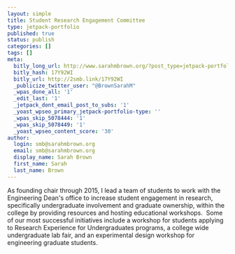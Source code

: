 ```yaml
---
layout: simple
title: Student Research Engagement Committee
type: jetpack-portfolio
published: true
status: publish
categories: []
tags: []
meta:
  bitly_long_url: http://www.sarahmbrown.org/?post_type=jetpack-portfolio&p=498
  bitly_hash: 17Y92WI
  bitly_url: http://2smb.link/17Y92WI
  _publicize_twitter_user: "@BrownSarahM"
  _wpas_done_all: '1'
  _edit_last: '1'
  _jetpack_dont_email_post_to_subs: '1'
  _yoast_wpseo_primary_jetpack-portfolio-type: ''
  _wpas_skip_5078444: '1'
  _wpas_skip_5078449: '1'
  _yoast_wpseo_content_score: '30'
author:
  login: smb@sarahmbrown.org
  email: smb@sarahmbrown.org
  display_name: Sarah Brown
  first_name: Sarah
  last_name: Brown
---
```

As founding chair through 2015, I lead a team of students to work with the Engineering Dean's office to increase student engagement in research, specifically undergraduate involvement and graduate ownership, within the college by providing resources and hosting educational workshops.  Some of our most successful initiatives include a workshop for students applying to Research Experience for Undergraduates programs, a college wide undergraduate lab fair, and an experimental design workshop for engineering graduate students.

<!---
<p>Related Posts:<br />
[display-posts include_excerpt="false" tag="SREC" wrapper="ul"]</p> --->
